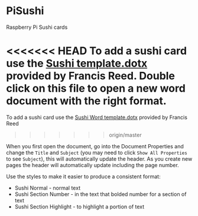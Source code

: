 # PiSushi
Raspberry Pi Sushi cards

<<<<<<< HEAD
To add a sushi card use the [Sushi template.dotx](https://github.com/wolf99/PiSushi/blob/master/Sushi%20template.docx) provided by Francis Reed. Double click on this file to open a new word document with the right format.
=======
To add a sushi card use the [Sushi Word template.dotx](https://github.com/wolf99/PiSushi/blob/master/Sushi%20template.docx) provided by Francis Reed
>>>>>>> origin/master

When you first open the document, go into the Document Properties and change the `Title` and `Subject` (you may need to click `Show All Properties` to see `Subject`), this will automatically update the header. As you create new pages the header will automatically update including the page number.

Use the styles to make it easier to produce a consistent format:
 - Sushi Normal - normal text
 - Sushi Section Number - in the text that bolded number for a section of text
 - Sushi Section Highlight - to highlight a portion of text

